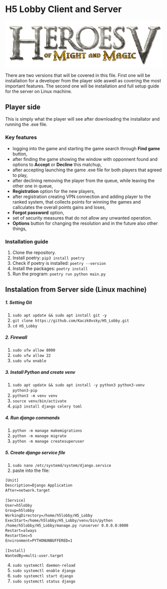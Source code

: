 # H5 Lobby Client and Server
![H5 Lobby Logo](https://raw.githubusercontent.com/Kaczk0vsky/H5_Lobby/main/resources/logo.png?raw=true)

There are two versions that will be covered in this file. First one will be installation for a developer from the player side aswell as covering the most important features. The second one will be installation and full setup guide for the server on Linux machine.
## Player side
This is simply what the player will see after downloading the installator and running the .exe file.
### Key features
- logging into the game and starting the game search through **Find game** button,
- after finding the game showing the window with opponnent found and options to **Accept** or **Decline** this matchup,
- after accepting launching the game .exe file for both players that agreed to play,
- after declining removing the player from the queue, while leaving the other one in queue,
- **Registration** option for the new players,
- after registration creating VPN connection and adding player to the ranked system, that collects points for winning the games and callculates the overall points gains and loses,
- **Forgot password** option,
- set of security measures that do not allow any unwanted operation.
- **Options** button for changing the resolution and in the future also other things,

### Installation guide
1. Clone the repository.
2. Install poetry:
`pip3 install poetry`
3. Check if poetry is installed:
`poetry --version`
4. Install the packages:
`poetry install`
5. Run the program:
`poetry run python main.py`

## Instalation from Server side (Linux machine)
##### 1. Setting Git
1) `sudo apt update && sudo apt install git -y`
2) `git clone https://github.com/Kaczk0vsky/H5_Lobby.git`
3) `cd H5_Lobby`

##### 2. Firewall
1) `sudo ufw allow 8000`
2) `sudo ufw allow 22`
3) `sudo ufw enable`

##### 3. Install Python and create venv
1) `sudo apt update && sudo apt install -y python3 python3-venv python3-pip`
2) `python3 -m venv venv`
3) `source venv/bin/activate`
4) `pip3 install django celery toml`

##### 4. Run django commands
1) `python -m manage makemigrations`
2) `python -m manage migrate`
3) `python -m manage createsuperuser`

##### 5. Create django service file
1) `sudo nano /etc/systemd/system/django.service`
2) paste into the file:
```
[Unit]
Description=Django Application
After=network.target

[Service]
User=h5lobby
Group=h5lobby
WorkingDirectory=/home/h5lobby/H5_Lobby
ExecStart=/home/h5lobby/H5_Lobby/venv/bin/python /home/h5lobby/H5_Lobby/manage.py runserver 0.0.0.0:8000
Restart=always
RestartSec=5
Environment=PYTHONUNBUFFERED=1

[Install]
WantedBy=multi-user.target
```
4) `sudo systemctl daemon-reload`
5) `sudo systemctl enable django`
6) `sudo systemctl start django`
7) `sudo systemctl status django`
